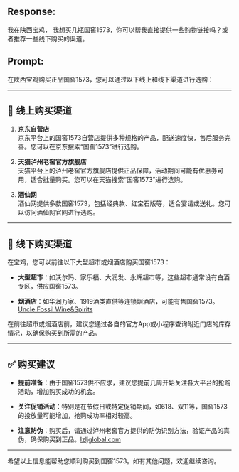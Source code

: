 ## Response:
我在陕西宝鸡， 我想买几瓶国窖1573，你可以帮我直接提供一些购物链接吗？或者推荐一些线下购买的渠道。

## Prompt:
在陕西宝鸡购买正品国窖1573，您可以通过以下线上和线下渠道进行选购：

* * *

🛒 线上购买渠道
---------

1.  **京东自营店**  
    京东平台上的国窖1573自营店提供多种规格的产品，配送速度快，售后服务完善。您可以在京东搜索“国窖1573”进行选购。
    
2.  **天猫泸州老窖官方旗舰店**  
    天猫平台上的泸州老窖官方旗舰店提供正品保障，活动期间可能有优惠券可用，适合批量购买。您可以在天猫搜索“国窖1573”进行选购。
    
3.  **酒仙网**  
    酒仙网提供多款国窖1573，包括经典款、红宝石版等，适合宴请或送礼。您可以访问酒仙网官网进行选购。
    

* * *

🏬 线下购买渠道
---------

在宝鸡，您可以前往以下大型超市或烟酒店购买国窖1573：

*   **大型超市**：如沃尔玛、家乐福、大润发、永辉超市等，这些超市通常设有白酒专区，供应国窖1573。
    
*   **烟酒店**：如华润万家、1919酒类直供等连锁烟酒店，可能有售国窖1573。[Uncle Fossil Wine&Spirits](https://www.unclefossil.com/guo-jiao-1573-375ml.html?srsltid=AfmBOoqSkcnESYvv6nHk2RVcHH0ayJfjA--QBSMZoAurCxW89J1aE-Ai&utm_source=chatgpt.com)
    

在前往超市或烟酒店前，建议您通过各自的官方App或小程序查询附近门店的库存情况，以确保购买到所需的产品。

* * *

✅ 购买建议
------

*   **提前准备**：由于国窖1573供不应求，建议您提前几周开始关注各大平台的抢购活动，增加购买成功的机会。
    
*   **关注促销活动**：特别是在节假日或特定促销期间，如618、双11等，国窖1573的投放量可能增加，抢购成功率相对较高。
    
*   **注意防伪**：购买后，请通过泸州老窖官方提供的防伪识别方法，验证产品的真伪，确保购买到正品。[lzljglobal.com](https://www.lzljglobal.com/prod_view.aspx?id=185&nid=3&typeid=10&utm_source=chatgpt.com)
    

* * *

希望以上信息能帮助您顺利购买到国窖1573。如有其他问题，欢迎继续咨询。